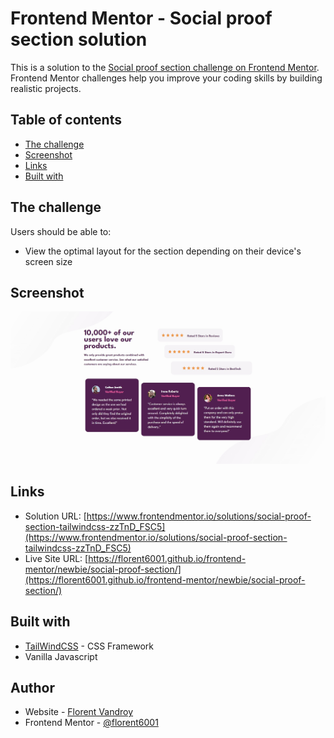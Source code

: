 # Frontend Mentor - Social proof section solution

This is a solution to the [Social proof section challenge on Frontend Mentor](https://www.frontendmentor.io/challenges/social-proof-section-6e0qTv_bA). Frontend Mentor challenges help you improve your coding skills by building realistic projects. 

## Table of contents

- [The challenge](#the-challenge)
- [Screenshot](#screenshot)
- [Links](#links)
- [Built with](#built-with)


## The challenge

Users should be able to:

- View the optimal layout for the section depending on their device's screen size

## Screenshot

![](./screenshot.jpg)


## Links

- Solution URL: [https://www.frontendmentor.io/solutions/social-proof-section-tailwindcss-zzTnD_FSC5](https://www.frontendmentor.io/solutions/social-proof-section-tailwindcss-zzTnD_FSC5)
- Live Site URL: [https://florent6001.github.io/frontend-mentor/newbie/social-proof-section/](https://florent6001.github.io/frontend-mentor/newbie/social-proof-section/)

## Built with

- [TailWindCSS](https://tailwindcss.com/) - CSS Framework
- Vanilla Javascript


## Author

- Website - [Florent Vandroy](https://www.florent-vandroy.fr)
- Frontend Mentor - [@florent6001](https://www.frontendmentor.io/profile/florent6001)